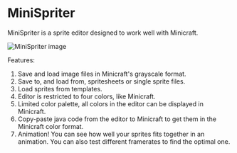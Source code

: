 # MiniSpriter
MiniSpriter is a sprite editor designed to work well with Minicraft.

![MiniSpriter image](http://i.imgur.com/i8OrCXd.png)

Features:
1. Save and load image files in Minicraft's grayscale format.
2. Save to, and load from, spritesheets or single sprite files.
3. Load sprites from templates.
4. Editor is restricted to four colors, like Minicraft.
5. Limited color palette, all colors in the editor can be displayed in Minicraft.
6. Copy-paste java code from the editor to Minicraft to get them in the Minicraft color format.
7. Animation! You can see how well your sprites fits together in an animation. You can also test different framerates to find the optimal one.

